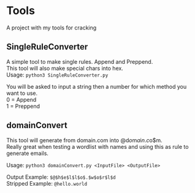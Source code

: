 # Tools  
A project with my tools for cracking    
  
## SingleRuleConverter  
A simple tool to make single rules. Append and Preppend.  
This tool will also make special chars into hex.  
Usage: ``python3 SingleRuleConverter.py``  
  
You will be asked to input a string then a number for which method you want to use.  
0 = Append  
1 = Preppend   


## domainConvert  
This tool will generate from domain.com into $@$d$o$m$a$i$n$.$c$o$m.  
Really great when testing a wordlist with names and using this as rule to generate emails.  
  
Usage: `python3 domainConvert.py <InputFile> <OutputFile>`  
  
Output Example: `$@$h$e$l$l$o$.$w$o$r$l$d`  
Stripped Example: `@hello.world`  
